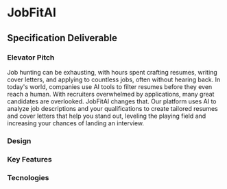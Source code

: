 # JobFitAI


## Specification Deliverable

### Elevator Pitch
Job hunting can be exhausting, with hours spent crafting resumes, writing cover letters, and applying to countless jobs, often without hearing back. In today's world, companies use AI tools to filter resumes before they even reach a human. With recruiters overwhelmed by applications, many great candidates are overlooked. JobFitAI changes that. Our platform uses AI to analyze job descriptions and your qualifications to create tailored resumes and cover letters that help you stand out, leveling the playing field and increasing your chances of landing an interview.

### Design


### Key Features
### Tecnologies
